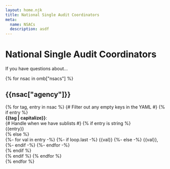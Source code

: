 ```yaml
---
layout: home.njk
title: National Single Audit Coordinators
meta:
  name: NSACs
  description: asdf
---
```


# National Single Audit Coordinators

If you have questions about...

{% for nsac in omb["nsacs"] %}
    <h2>{{nsac["agency"]}}</h2>
    <div class="grid-container">
    {% for tag, entry in nsac %}
        {# Filter out any empty keys in the YAML #}
        {% if entry %}
        <div class="grid-row">
            <div class="tablet:grid-col-2"><b>{{tag | capitalize}}</b>:</div>
            {# Handle when we have sublists #}
            {% if entry is string %}
                <div class="tablet:grid-col-6">{{entry}}</div>
            {% else %}
                <div class="tablet:grid-col-6">
                {%- for val in entry -%}
                    {%- if loop.last -%}
                        {{val}}
                    {%- else -%}
                        {{val}},&nbsp;
                    {%- endif -%}
                {%- endfor -%}
                </div>
            {% endif %}
        </div>
        {% endif %}
    {% endfor %}
    </div>
{% endfor %}